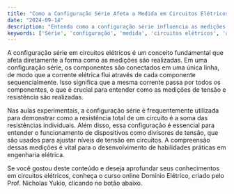 ```yaml
---
title: "Como a Configuração Série Afeta a Medida em Circuitos Elétricos?"
date: "2024-09-14"
description: "Entenda como a configuração série influencia as medições em circuitos elétricos e sua importância em aulas experimentais."
keywords: ['Série', 'configuração', 'medida', 'circuitos elétricos', 'aulas experimentais']
---
```


A configuração série em circuitos elétricos é um conceito fundamental que afeta diretamente a forma como as medições são realizadas. Em uma configuração série, os componentes são conectados em uma única linha, de modo que a corrente elétrica flui através de cada componente sequencialmente. Isso significa que a mesma corrente passa por todos os componentes, o que é crucial para entender como as medições de tensão e resistência são realizadas.

Nas aulas experimentais, a configuração série é frequentemente utilizada para demonstrar como a resistência total de um circuito é a soma das resistências individuais. Além disso, essa configuração é essencial para entender o funcionamento de dispositivos como divisores de tensão, que são usados para ajustar níveis de tensão em circuitos. A compreensão dessas medições é vital para o desenvolvimento de habilidades práticas em engenharia elétrica.

Se você gostou deste conteúdo e deseja aprofundar seus conhecimentos em circuitos elétricos, conheça o curso online Domínio Elétrico, criado pelo Prof. Nicholas Yukio, clicando no botão abaixo.